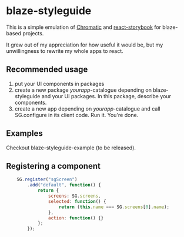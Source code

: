 # blaze-styleguide

This is a simple emulation of
[Chromatic](https://github.com/meteor/chromatic) and
[react-storybook](https://github.com/kadirahq/react-storybook)
for blaze-based projects.

It grew out of my appreciation for how useful it would be,
but my unwillingness to rewrite my whole apps to react.

## Recommended usage

1. put your UI components in packages
2. create a new package *yourapp*-catalogue depending on blaze-styleguide and your
   UI packages. In this package, describe your components.
3. create a new app depending on *yourapp*-catalogue and call SG.configure
   in its client code. Run it. You're done.

## Examples

Checkout blaze-styleguide-example (to be released).
	
## Registering a component


```javascript
	SG.register("sgScreen")
		.add("default", function() {
			return {
				screens: SG.screens,
				selected: function() {
					return (this.name === SG.screens[0].name);
				},
				action: function() {}
			};
		});
```